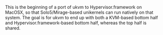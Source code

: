 This is the beginning of a port of ukvm to Hypervisor.framework on
MacOSX, so that Solo5/Mirage-based unikernels can run natively on that
system.  The goal is for ukvm to end up with both a KVM-based bottom
half and Hypervisor.framework-based bottom half, whereas the top half
is shared.

